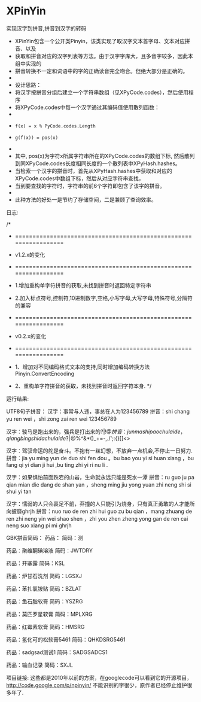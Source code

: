 # XPinYin

实现汉字到拼音,拼音到汉字的转码

 * XPinYin包含一个公开类Pinyin，该类实现了取汉字文本首字母、文本对应拼音、以及
 * 获取和拼音对应的汉字列表等方法。由于汉字字库大，且多音字较多，因此本组中实现的
 * 拼音转换不一定和词语中的字的正确读音完全吻合。但绝大部分是正确的。
 *
 * 设计思路：
 * 将汉字按拼音分组后建立一个字符串数组（见XPyCode.codes），然后使用程序
 * 将XPyCode.codes中每一个汉字通过其编码值使用散列函数：
 *
 *     f(x) = x % PyCode.codes.Length
 *     g(f(x)) = pos(x)
 *
 * 其中, pos(x)为字符x所属字符串所在的XPyCode.codes的数组下标, 然后散列到同XPyCode.codes长度相同长度的一个散列表中XPyHash.hashes。
 * 当检索一个汉字的拼音时，首先从XPyHash.hashes中获取和对应的XPyCode.codes中数组下标，然后从对应字符串查找，
 * 当到要查找的字符时，字符串的前6个字符即包含了该字的拼音。
 *
 * 此种方法的好处一是节约了存储空间，二是兼顾了查询效率。
 
 日志:
 
 /*
 * =================================================================
 * v1.2.x的变化
 * =================================================================
 * 1.增加重构单字符拼音的获取,未找到拼音时返回特定字符串
 * 2.加入标点符号,控制符,10进制数字,空格,小写字母,大写字母,特殊符号,分隔符的兼容

 * =================================================================
 * v0.2.x的变化
 * =================================================================
 * 1、增加对不同编码格式文本的支持,同时增加编码转换方法Pinyin.ConvertEncoding
 * 2、重构单字符拼音的获取，未找到拼音时返回字符本身.
 */
 
运行结果:

UTF8句子拼音：
汉字：事常与人违，事总在人为123456789
拼音：shi chang yu ren wei ，shi zong zai ren wei 123456789

汉字：骏马是跑出来的，强兵是打出来的?|\!@$%^&*()_+=-,./';:{}[]<>
拼音：jun ma shi pao chu lai de ，qiang bing shi da chu lai de ?|\!@$%^&*()_+=-,./';:{}[]<>

汉字：驾驭命运的舵是奋斗。不抱有一丝幻想，不放弃一点机会,不停止一日努力.
拼音：jia yu ming yun de duo shi fen dou 。bu bao you yi si huan xiang ，bu fang qi yi dian ji hui ,bu ting zhi yi ri nu li .

汉字：如果惧怕前面跌宕的山岩，生命就永远只能是死水一潭
拼音：ru guo ju pa qian mian die dang de shan yan ，sheng ming jiu yong yuan zhi neng shi si shui yi tan

汉字：懦弱的人只会裹足不前，莽撞的人只能引为烧身，只有真正勇敢的人才能所向披靡ghrjh
拼音：nuo ruo de ren zhi hui guo zu bu qian ，mang zhuang de ren zhi neng yin wei shao shen ，zhi you zhen zheng yong gan de ren cai neng suo xiang pi mi ghrjh

GBK拼音简码：
药品：
简码：测

药品：聚维酮碘溶液
简码：JWTDRY

药品：开塞露
简码：KSL

药品：炉甘石洗剂
简码：LGSXJ

药品：苯扎氯铵贴
简码：BZLAT

药品：鱼石脂软膏
简码：YSZRG

药品：莫匹罗星软膏
简码：MPLXRG

药品：红霉素软膏
简码：HMSRG

药品：氢化可的松软膏5461
简码：QHKDSRG5461

药品：sadgsad测试1
简码：SADGSADCS1

药品：输血记录
简码：SXJL

项目链接: 
这些都是2010年以前的方案，在googlecode可以看到它的开源项目，http://code.google.com/p/npinyin/
不能识别的字很少，原作者已经停止维护很多年了.
